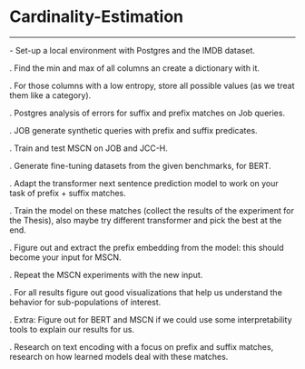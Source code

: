 # Cardinality-Estimation
-----------------------------------------------------------------------------------------------------------------------------------------------------------
 <div align=”center”>
- Set-up a local environment with Postgres and the IMDB dataset.
  
  

. Find the min and max of all columns an create a dictionary with it.

. For those columns with a low entropy, store all possible values (as we treat them like a category).

. Postgres analysis of errors for suffix and prefix matches on Job queries.

. JOB generate synthetic queries with prefix and suffix predicates.

. Train and test MSCN on JOB and JCC-H.

. Generate fine-tuning datasets from the given benchmarks, for BERT.

. Adapt the transformer next sentence prediction model to work on your task of prefix + suffix matches. 

. Train the model on these matches (collect the results of the experiment for the Thesis), also maybe try different transformer and pick the best at the end.

. Figure out and extract the prefix embedding from the model: this should become your input for MSCN. 

. Repeat the MSCN experiments with the new input. 

. For all results figure out good visualizations that help us understand the behavior for sub-populations of interest. 

. Extra: Figure out for BERT and MSCN if we could use some interpretability tools to explain our results for us. 

. Research on text encoding with a focus on prefix and suffix matches, research on how learned models deal with these matches.   
</div>

